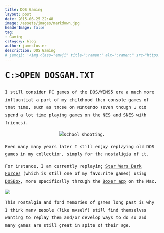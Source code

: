 ```yaml
---
title: DOS Gaming
layout: post
date: 2015-06-25 22:48
image: /assets/images/markdown.jpg
headerImage: false
tag:
- Gaming
category: blog
author: jamesfoster
description: DOS Gaming
# jemoji: '<img class="emoji" title=":ramen:" alt=":ramen:" src="https://assets.github.com/images/icons/emoji/unicode/1f35c.png" height="20" width="20" align="absmiddle">'
---
```


<div class="test">
<h3>C:>OPEN DOSGAM.TXT</h3>

<p>I still consider PC games of the DOS/WIN95 era a much more influential a part of my childhood than console games of that time, such as those on Nintendo (even though I did spend a lot time playing games on the NES and SNES with friends).

 <p style="text-align:center;"><img src="https://samuelhewitt.com/blog/img/2015/dos-wheel-of-fortune.gif></p>

<p>This Wheel of Fortune game is one of my earliest computer game memories.</p>

<p>Mind you, my experience with DOS games was more so watching my older brother play (mostly FPS) games like Doom, Wolfenstein and Duke Nukem, all of which I was arguably too young to be watching but still influenced my later gaming preferences (and looky-here I did not commit a <a href="https://en.wikipedia.org/wiki/Columbine_High_School_massacre#Video_games">school shooting</a>.</p>

<p>Even many many years later I still enjoy replaying old DOS games in my collection, simply for the nostaligia of it.</p>

<p>For instance, I am currently replaying <a href="https://en.wikipedia.org/wiki/Star_Wars:_Dark_Forces">Star Wars Dark Forces</a> (which is still one of my favourite games) using <a href="http://www.dosbox.com/">DOSBox</a>, more specifically through the <a href="http://boxerapp.com/">Boxer app</a> on the Mac.</p>

<img src="https://samuelhewitt.com/blog/img/2015/star-wars-dark-forces.png" style="border-radius=5px;">

<p>This nostalgia and fond memories of games long past is why I think many people (like myself) still find themselves wanting to replay them and/or develop ways to do so and many games are still great in spite of their age.</p>


<style>
	.test {
		font-family:"Perfect DOS VGA 437",monospace;
		line-height: 25px;
	}

	h3 {
		font-family: inherit;
		font-style: bold;
    	font-size: 27px;
    	line-height: 39px;
    	margin: 24px 0;
	}
</style>